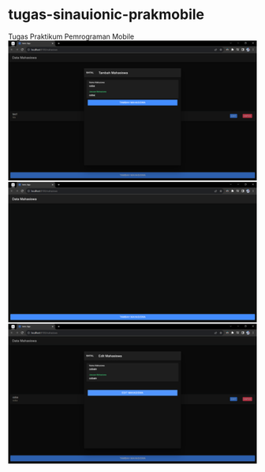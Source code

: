 # tugas-sinauionic-prakmobile
Tugas Praktikum Pemrograman Mobile
![alt text](https://github.com/sulaimanalamsyah/tugas-sinauionic-prakmobile/blob/main/tambahmahasiswa.png?raw=true)
![alt text](https://github.com/sulaimanalamsyah/tugas-sinauionic-prakmobile/blob/main/hapusmahasiswa.png?raw=true)
![alt text](https://github.com/sulaimanalamsyah/tugas-sinauionic-prakmobile/blob/main/editmahasiswa.png?raw=true)
